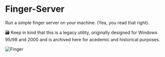 # Finger-Server
Run a simple finger server on your machine. (Yea, you read that right).

🗃️ Keep in kind that this is a legacy utility, originally designed for Windows 95/98 and 2000 and is archived here for acedemic and historical purposes.

![Finger](https://github.com/user-attachments/assets/9f124f56-401e-496c-81cb-96ea8acbcdad)
